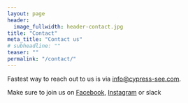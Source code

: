```yaml
---
layout: page
header:
  image_fullwidth: header-contact.jpg
title: "Contact"
meta_title: "Contact us"
# subheadline: ""
teaser: ""
permalink: "/contact/"
---
```

Fastest way to reach out to us is via info@cypress-see.com.

Make sure to join us on <a href="https://www.facebook.com/cyseeCommunity/" target="blank">Facebook</a>, <a href="" target="blank">Instagram</a> or slack
